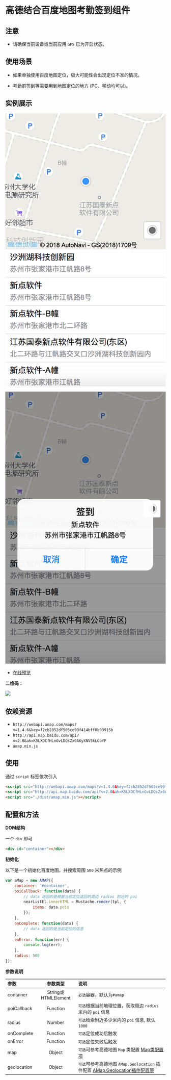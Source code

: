 # 高德结合百度地图考勤签到组件

## 注意

- 请确保当前设备或当前应用 `GPS` 已为开启状态。

## 使用场景

- 如果单独使用百度地图定位，极大可能性会出现定位不准的情况。

- 考勤前签到等需要用到地图定位的地方 (PC、移动均可以)。

## 实例展示

![](images/amap1.png)

![](images/amap2.png)

- [在线预览](http://fe.epoint.com.cn:8080/m7showcase/showcase/widgets/amap/amap.html)

**二维码：**

![](https://ws1.sinaimg.cn/large/006d7zD3gy1fs9c5kj1oxj30e00e03z8.jpg)

## 依赖资源

- `http://webapi.amap.com/maps?v=1.4.6&key=f2cb2852df505ce99f414bff0b93915b`
- `http://api.map.baidu.com/api?v=2.0&ak=K5LXDCfHLnGvLDQsZx0AKyXNV5kLObYF`
- `amap.min.js`

## 使用

通过 `script` 标签依次引入

```html
<script src="http://webapi.amap.com/maps?v=1.4.6&key=f2cb2852df505ce99f414bff0b93915b"></script>
<script src="http://api.map.baidu.com/api?v=2.0&ak=K5LXDCfHLnGvLDQsZx0AKyXNV5kLObYF"></script>
<script src="./dist/amap.min.js"></script>
```

## 配置和方法

__DOM结构__

一个 `div` 即可

```html
<div id="container"></div>
```

__初始化__

以下是一个初始化百度地图，并搜索周围 `500` 米热点的示例

```js
var aMap = new AMAP({
    container: '#container',
    poiCallback: function(data) {
        // data 返回的是根据当前定位返回的周边 radius 附近的 poi
        nearListEl.innerHTML = Mustache.render(tpl, {
            items: data.pois
        });
    },
    onComplete: function(data) {
        // data 返回的是当前定位的信息
    },
    onError: function(err) {
        console.log(err);
    },
    radius: 500
});
```

__参数说明__

| 参数 | 参数类型  | 说明  |
| :------------- |:-------------:|:-------------|
| container | String或HTMLElement | `必选`容器，默认为`#amap` |
| poiCallback | Function | `可选`根据当前地理位置，获取周边 `radius` 米内的 `poi` 信息 |
| radius | Number | `可选`检索附近多少米内的 `poi` 信息, 默认 `1000` |
| onComplete | Function | `可选`定位成功后触发 |
| onError | Function | `可选`定位失败后触发 |
| map | Object | `可选`可参考高德地图 `Map` 类配置 [Map类配置项](http://lbs.amap.com/api/javascript-api/reference/map) |
| geolocation | Object | `可选`可参考高德地图 `AMap.Geolocation` 插件配置 [AMap.Geolocation插件配置项](http://lbs.amap.com/api/javascript-api/reference/location#m_AMap.Geolocation) |